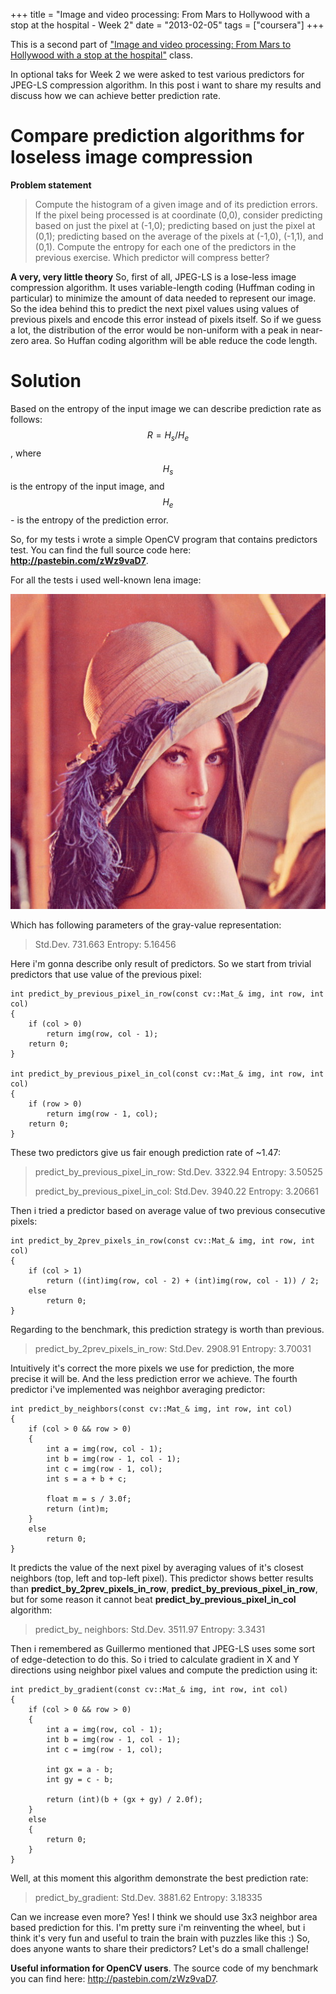 +++
title =  "Image and video processing: From Mars to Hollywood with a stop at the hospital - Week 2"
date = "2013-02-05"
tags =  ["coursera"]
+++

This is a second part of ["Image and video processing: From Mars to Hollywood with a stop at the hospital"][1] class.

In optional taks for Week 2 we were asked to test various predictors for JPEG-LS compression algorithm. In this post i want to share my results and discuss how we can achieve better prediction rate.
<span class="more"></span>

# Compare prediction algorithms for loseless image compression

**Problem statement**

> Compute the histogram of a given image and of its prediction errors. If the pixel being processed is at coordinate (0,0), consider predicting based on just the pixel at (-1,0); predicting based on just the pixel at (0,1); predicting based on the average of the pixels at (-1,0), (-1,1), and (0,1). Compute the entropy for each one of the predictors in the previous exercise. Which predictor will compress better? 

**A very, very little theory** So, first of all, JPEG-LS is a lose-less image compression algorithm. It uses variable-length coding (Huffman coding in particular) to minimize the amount of data needed to represent our image. So the idea behind this to predict the next pixel values using values of previous pixels and encode this error instead of pixels itself. So if we guess a lot, the distribution of the error would be non-uniform with a peak in near-zero area. So Huffan coding algorithm will be able reduce the code length.

# Solution

Based on the entropy of the input image we can describe prediction rate as follows: $$R=H_s / H_e$$, where $$H_s$$ is the entropy of the input image, and $$H_e$$ - is the entropy of the prediction error.

So, for my tests i wrote a simple OpenCV program that contains predictors test. You can find the full source code here: **<http://pastebin.com/zWz9vaD7>**.

For all the tests i used well-known lena image:

![lena.jpg][2]

Which has following parameters of the gray-value representation:

> Std.Dev. 731.663 Entropy: 5.16456

Here i'm gonna describe only result of predictors. So we start from trivial predictors that use value of the previous pixel:
    
    
    int predict_by_previous_pixel_in_row(const cv::Mat_& img, int row, int col)
    {
        if (col > 0)
            return img(row, col - 1);
        return 0;
    }
    
    int predict_by_previous_pixel_in_col(const cv::Mat_& img, int row, int col)
    {
        if (row > 0)
            return img(row - 1, col);
        return 0;
    }
    

These two predictors give us fair enough prediction rate of ~1.47:

> predict_by_previous_pixel_in_row: Std.Dev. 3322.94 Entropy: 3.50525
> 
> predict_by_previous_pixel_in_col: Std.Dev. 3940.22 Entropy: 3.20661

Then i tried a predictor based on average value of two previous consecutive pixels:
    
    
    int predict_by_2prev_pixels_in_row(const cv::Mat_& img, int row, int col)
    {
        if (col > 1)
            return ((int)img(row, col - 2) + (int)img(row, col - 1)) / 2;
        else
            return 0;
    }
    

Regarding to the benchmark, this prediction strategy is worth than previous.

> predict_by_2prev_pixels_in_row: Std.Dev. 2908.91 Entropy: 3.70031

Intuitively it's correct the more pixels we use for prediction, the more precise it will be. And the less prediction error we achieve. The fourth predictor i've implemented was neighbor averaging predictor:
    
    
    int predict_by_neighbors(const cv::Mat_& img, int row, int col)
    {
        if (col > 0 && row > 0)
        {
            int a = img(row, col - 1);
            int b = img(row - 1, col - 1);
            int c = img(row - 1, col);
            int s = a + b + c;
            
            float m = s / 3.0f;
            return (int)m;
        }
        else
            return 0;
    }
    

It predicts the value of the next pixel by averaging values of it's closest neighbors (top, left and top-left pixel). This predictor shows better results than **predict_by_2prev_pixels_in_row**, **predict_by_previous_pixel_in_row**, but for some reason it cannot beat **predict_by_previous_pixel_in_col** algorithm:

> predict_by_ neighbors: Std.Dev. 3511.97 Entropy: 3.3431

Then i remembered as Guillermo mentioned that JPEG-LS uses some sort of edge-detection to do this. So i tried to calculate gradient in X and Y directions using neighbor pixel values and compute the prediction using it:
    
    
    int predict_by_gradient(const cv::Mat_& img, int row, int col)
    {
        if (col > 0 && row > 0)
        {
            int a = img(row, col - 1);
            int b = img(row - 1, col - 1);
            int c = img(row - 1, col);
                    
            int gx = a - b;
            int gy = c - b;
    
            return (int)(b + (gx + gy) / 2.0f);
        }
        else
        {
            return 0;
        }
    }
    

Well, at this moment this algorithm demonstrate the best prediction rate:

> predict_by_gradient: Std.Dev. 3881.62 Entropy: 3.18335

Can we increase even more? Yes! I think we should use 3x3 neighbor area based prediction for this. I'm pretty sure i'm reinventing the wheel, but i think it's very fun and useful to train the brain with puzzles like this :) So, does anyone wants to share their predictors? Let's do a small challenge!

**Useful information for OpenCV users**. The source code of my benchmark you can find here: <http://pastebin.com/zWz9vaD7>.

   [1]: https://www.coursera.org/course/images
   [2]: lena.jpg